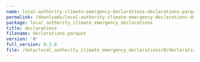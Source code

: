```yaml
---
name: local-authority-climate-emergency-declarations-declarations-parquet
permalink: /downloads/local-authority-climate-emergency-declarations-declarations-parquet/0
package: local_authority_climate_emergency_declarations
title: declarations
filename: declarations.parquet
version: '0'
full_version: 0.3.6
file: /data/local_authority_climate_emergency_declarations/0/declarations.parquet
---
```

